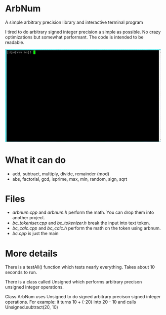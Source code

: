 # ArbNum
A simple arbitrary precision library and interactive terminal program

I tired to do arbitrary signed integer precision a simple as possible.  No crazy optimizations but somewhat performant.  The code is intended to be readable.

![Demo](arbnum2.gif)

# What it can do
- add, subtract, multiply, divide, remainder (mod)
- abs, factorial, gcd, isprime, max, min, random, sign, sqrt

# Files
- *arbnum.cpp* and *arbnum.h* perform the math.  You can drop them into another project.
- *bc_tokeniser.cpp* and *bc_tokenizer.h* break the input into text token.
- *bc_calc.cpp* and *bc_calc.h* perform the math on the token using arbnum.
- *bc.cpp* is just the main

# More details
There is a testAll() function which tests nearly everything.  Takes about 10 seconds to run.

There is a class called Unsigned which performs arbitrary precison unsigned integer operations.

Class ArbNum uses Unsigned to do signed arbitrary precison signed integer operations.
For example: it turns 10 + (-20) into 20 - 10 and calls Unsigned.subtract(20, 10)
